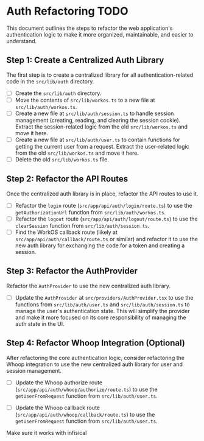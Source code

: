 # Auth Refactoring TODO

This document outlines the steps to refactor the web application's authentication logic to make it more organized, maintainable, and easier to understand.

## Step 1: Create a Centralized Auth Library

The first step is to create a centralized library for all authentication-related code in the `src/lib/auth` directory.

- [ ] Create the `src/lib/auth` directory.
- [ ] Move the contents of `src/lib/workos.ts` to a new file at `src/lib/auth/workos.ts`.
- [ ] Create a new file at `src/lib/auth/session.ts` to handle session management (creating, reading, and clearing the session cookie). Extract the session-related logic from the old `src/lib/workos.ts` and move it here.
- [ ] Create a new file at `src/lib/auth/user.ts` to contain functions for getting the current user from a request. Extract the user-related logic from the old `src/lib/workos.ts` and move it here.
- [ ] Delete the old `src/lib/workos.ts` file.

## Step 2: Refactor the API Routes

Once the centralized auth library is in place, refactor the API routes to use it.

- [ ] Refactor the `login` route (`src/app/api/auth/login/route.ts`) to use the `getAuthorizationUrl` function from `src/lib/auth/workos.ts`.
- [ ] Refactor the `logout` route (`src/app/api/auth/logout/route.ts`) to use the `clearSession` function from `src/lib/auth/session.ts`.
- [ ] Find the WorkOS callback route (likely at `src/app/api/auth/callback/route.ts` or similar) and refactor it to use the new auth library for exchanging the code for a token and creating a session.

## Step 3: Refactor the AuthProvider

Refactor the `AuthProvider` to use the new centralized auth library.

- [ ] Update the `AuthProvider` at `src/providers/AuthProvider.tsx` to use the functions from `src/lib/auth/user.ts` and `src/lib/auth/session.ts` to manage the user's authentication state. This will simplify the provider and make it more focused on its core responsibility of managing the auth state in the UI.

## Step 4: Refactor Whoop Integration (Optional)

After refactoring the core authentication logic, consider refactoring the Whoop integration to use the new centralized auth library for user and session management.

- [ ] Update the Whoop authorize route (`src/app/api/auth/whoop/authorize/route.ts`) to use the `getUserFromRequest` function from `src/lib/auth/user.ts`.
- [ ] Update the Whoop callback route (`src/app/api/auth/whoop/callback/route.ts`) to use the `getUserFromRequest` function from `src/lib/auth/user.ts`.


Make sure it works with infisical
